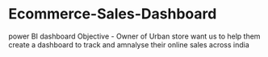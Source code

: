 # Ecommerce-Sales-Dashboard
power BI dashboard
Objective - Owner of Urban store want us to help them create a dashboard to track and amnalyse their online sales across india 
